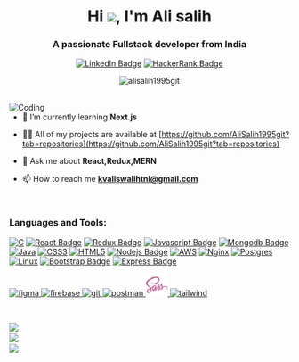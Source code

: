 <h1 align="center">Hi <img src="https://media.giphy.com/media/hvRJCLFzcasrR4ia7z/giphy.gif" width="30px"/>, I'm Ali salih</h1>
<h3 align="center">A passionate Fullstack developer from India</h3>
<div id="badges" align="center">
  
[![LinkedIn Badge](https://img.shields.io/badge/-linkedin-0A66C2?style=for-the-badge&labelColor=black&logo=linkedin&logoColor=0A66C2)](https://www.linkedin.com/in/ali-salih-9b6ba8237/)
[![HackerRank Badge](https://img.shields.io/badge/-hackerrank-00EA64?style=for-the-badge&labelColor=black&logo=hackerrank&logoColor=00EA64)](https://www.hackerrank.com/kvaliswalihtnl)

</div>

<p align="center"> <img src="https://komarev.com/ghpvc/?username=alisalih1995git&label=Profile%20views&color=0e75b6&style=flat" alt="alisalih1995git" /> </p>

<br>
<img align="right" alt="Coding" width="600" src="https://www.themoontechnologies.com/images/banner-bg.gif"/>


- 🌱 I’m currently learning **Next.js**

- 👨‍💻 All of my projects are available at [https://github.com/AliSalih1995git?tab=repositories](https://github.com/AliSalih1995git?tab=repositories)

- 💬 Ask me about **React,Redux,MERN**

- 📫 How to reach me **kvaliswalihtnl@gmail.com**

<br>
<h3 align="left">Languages and Tools:</h3>

[![C](https://img.shields.io/badge/c-%2300599C.svg?style=for-the-badge&logo=c&logoColor=white)](#)
[![React Badge](https://img.shields.io/badge/-React-61DBFB?style=for-the-badge&labelColor=black&logo=react&logoColor=61DBFB)](#)
[![Redux Badge](https://img.shields.io/badge/-redux-764ABC?style=for-the-badge&labelColor=black&logo=redux&logoColor=764ABC)](#)
[![Javascript Badge](https://img.shields.io/badge/-Javascript-F0DB4F?style=for-the-badge&labelColor=black&logo=javascript&logoColor=F0DB4F)](#) [![Mongodb Badge](https://img.shields.io/badge/-mongodb-47A248?style=for-the-badge&labelColor=black&logo=mongodb&logoColor=47A248)](#)
[![Java](https://img.shields.io/badge/java-%23ED8B00.svg?style=for-the-badge&logo=java&logoColor=white)](#)
[![CSS3](https://img.shields.io/badge/css3-%231572B6.svg?style=for-the-badge&logo=css3&logoColor=white)](#)
[![HTML5](https://img.shields.io/badge/html5-%23E34F26.svg?style=for-the-badge&logo=html5&logoColor=white)](#)
[![Nodejs Badge](https://img.shields.io/badge/-Nodejs-3C873A?style=for-the-badge&labelColor=black&logo=node.js&logoColor=3C873A)](#)
[ ![AWS](https://img.shields.io/badge/AWS-%23FF9900.svg?style=for-the-badge&logo=amazon-aws&logoColor=white)](#)
[![Nginx](https://img.shields.io/badge/nginx-%23009639.svg?style=for-the-badge&logo=nginx&logoColor=white)](#)
[![Postgres](https://img.shields.io/badge/postgres-%23316192.svg?style=for-the-badge&logo=postgresql&logoColor=white)](#)
[ ![Linux](https://img.shields.io/badge/linux-%235835Q.svg?style=for-the-badge&logo=linux&logoColor=green)](#)
[![Bootstrap Badge](https://img.shields.io/badge/-bootstrap-7952B3?style=for-the-badge&labelColor=black&logo=bootstrap&logoColor=7952B3)](#)
[![Express Badge](https://img.shields.io/badge/-express-000000?style=for-the-badge&labelColor=black&logo=express&logoColor=000000)](#)

<p align="left"> <a href="https://www.figma.com/" target="_blank" rel="noreferrer"> <img src="https://www.vectorlogo.zone/logos/figma/figma-icon.svg" alt="figma" width="40" height="40"/> </a> <a href="https://firebase.google.com/" target="_blank" rel="noreferrer"> <img src="https://www.vectorlogo.zone/logos/firebase/firebase-icon.svg" alt="firebase" width="40" height="40"/> </a> <a href="https://git-scm.com/" target="_blank" rel="noreferrer"> <img src="https://www.vectorlogo.zone/logos/git-scm/git-scm-icon.svg" alt="git" width="40" height="40"/> </a>  <a href="https://postman.com" target="_blank" rel="noreferrer"> <img src="https://www.vectorlogo.zone/logos/getpostman/getpostman-icon.svg" alt="postman" width="40" height="40"/> </a> <a href="https://sass-lang.com" target="_blank" rel="noreferrer"> <img src="https://raw.githubusercontent.com/devicons/devicon/master/icons/sass/sass-original.svg" alt="sass" width="40" height="40"/> </a> <a href="https://tailwindcss.com/" target="_blank" rel="noreferrer"> <img src="https://www.vectorlogo.zone/logos/tailwindcss/tailwindcss-icon.svg" alt="tailwind" width="40" height="40"/> </a> </p>

<br>

![](https://github-readme-stats.vercel.app/api?username=alisalih1995git&theme=merko&hide_border=false&include_all_commits=true&count_private=false)<br/>
![](https://github-readme-streak-stats.herokuapp.com/?user=alisalih1995git&theme=merko&hide_border=false)<br/>
![](https://github-readme-stats.vercel.app/api/top-langs/?username=alisalih1995git&theme=merko&hide_border=false&include_all_commits=true&count_private=false&layout=compact&card_width=445)
